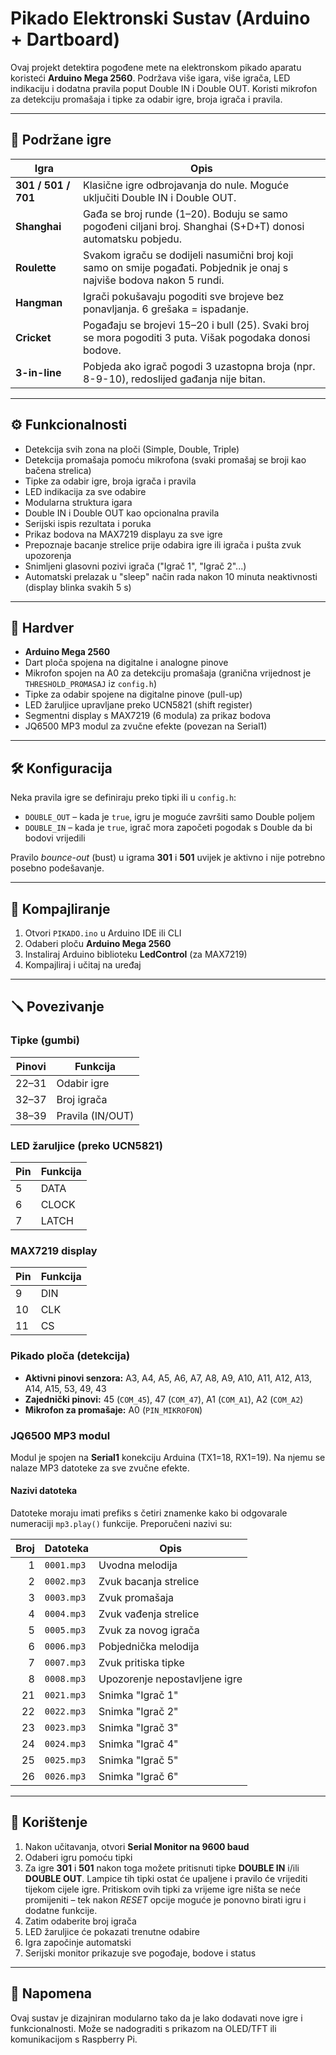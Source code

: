 # Pikado Elektronski Sustav (Arduino + Dartboard)

Ovaj projekt detektira pogođene mete na elektronskom pikado aparatu koristeći **Arduino Mega 2560**.
Podržava više igara, više igrača, LED indikaciju i dodatna pravila poput Double IN i Double OUT.
Koristi mikrofon za detekciju promašaja i tipke za odabir igre, broja igrača i pravila.

---

## 🎯 Podržane igre

| Igra        | Opis |
|-------------|------|
| **301 / 501 / 701** | Klasične igre odbrojavanja do nule. Moguće uključiti Double IN i Double OUT. |
| **Shanghai** | Gađa se broj runde (1–20). Boduju se samo pogođeni ciljani broj. Shanghai (S+D+T) donosi automatsku pobjedu. |
| **Roulette** | Svakom igraču se dodijeli nasumični broj koji samo on smije pogađati. Pobjednik je onaj s najviše bodova nakon 5 rundi. |
| **Hangman** | Igrači pokušavaju pogoditi sve brojeve bez ponavljanja. 6 grešaka = ispadanje. |
| **Cricket** | Pogađaju se brojevi 15–20 i bull (25). Svaki broj se mora pogoditi 3 puta. Višak pogodaka donosi bodove. |
| **3-in-line** | Pobjeda ako igrač pogodi 3 uzastopna broja (npr. 8-9-10), redoslijed gađanja nije bitan. |

---

## ⚙️ Funkcionalnosti

- Detekcija svih zona na ploči (Simple, Double, Triple)
- Detekcija promašaja pomoću mikrofona (svaki promašaj se broji kao bačena strelica)
- Tipke za odabir igre, broja igrača i pravila
- LED indikacija za sve odabire
- Modularna struktura igara
- Double IN i Double OUT kao opcionalna pravila
- Serijski ispis rezultata i poruka
- Prikaz bodova na MAX7219 displayu za sve igre
- Prepoznaje bacanje strelice prije odabira igre ili igrača i pušta zvuk upozorenja
- Snimljeni glasovni pozivi igrača ("Igrač 1", "Igrač 2"...)
- Automatski prelazak u "sleep" način rada nakon 10 minuta neaktivnosti (display blinka svakih 5 s)

---

## 🧰 Hardver

- **Arduino Mega 2560**
- Dart ploča spojena na digitalne i analogne pinove
- Mikrofon spojen na A0 za detekciju promašaja (granična vrijednost je `THRESHOLD_PROMASAJ` iz `config.h`)
- Tipke za odabir spojene na digitalne pinove (pull-up)
- LED žaruljice upravljane preko UCN5821 (shift register)
- Segmentni display s MAX7219 (6 modula) za prikaz bodova
- JQ6500 MP3 modul za zvučne efekte (povezan na Serial1)

---

## 🛠️ Konfiguracija

Neka pravila igre se definiraju preko tipki ili u `config.h`:

- `DOUBLE_OUT` – kada je `true`, igru je moguće završiti samo Double poljem
- `DOUBLE_IN` – kada je `true`, igrač mora započeti pogodak s Double da bi bodovi vrijedili

Pravilo *bounce-out* (bust) u igrama **301** i **501** uvijek je aktivno i nije potrebno posebno podešavanje.

---

## 🔧 Kompajliranje

1. Otvori `PIKADO.ino` u Arduino IDE ili CLI
2. Odaberi ploču **Arduino Mega 2560**
3. Instaliraj Arduino biblioteku **LedControl** (za MAX7219)
4. Kompajliraj i učitaj na uređaj

---

## 🪛 Povezivanje

### Tipke (gumbi)

| Pinovi | Funkcija         |
|--------|------------------|
| 22–31  | Odabir igre      |
| 32–37  | Broj igrača      |
| 38–39  | Pravila (IN/OUT) |

### LED žaruljice (preko UCN5821)

| Pin    | Funkcija         |
|--------|------------------|
| 5      | DATA             |
| 6      | CLOCK            |
| 7      | LATCH            |

### MAX7219 display

| Pin | Funkcija |
|-----|----------|
| 9   | DIN      |
| 10  | CLK      |
| 11  | CS       |

### Pikado ploča (detekcija)

- **Aktivni pinovi senzora:** A3, A4, A5, A6, A7, A8, A9, A10, A11, A12, A13, A14, A15, 53, 49, 43
- **Zajednički pinovi:** 45 (`COM_45`), 47 (`COM_47`), A1 (`COM_A1`), A2 (`COM_A2`)
- **Mikrofon za promašaje:** A0 (`PIN_MIKROFON`)

### JQ6500 MP3 modul

Modul je spojen na **Serial1** konekciju Arduina (TX1=18, RX1=19). Na njemu se nalaze MP3 datoteke za sve zvučne efekte.

#### Nazivi datoteka

Datoteke moraju imati prefiks s četiri znamenke kako bi odgovarale numeraciji `mp3.play()` funkcije. Preporučeni nazivi su:

| Broj | Datoteka        | Opis                     |
|-----:|-----------------|-------------------------|
| 1    | `0001.mp3`      | Uvodna melodija         |
| 2    | `0002.mp3`      | Zvuk bacanja strelice   |
| 3    | `0003.mp3`      | Zvuk promašaja          |
| 4    | `0004.mp3`      | Zvuk vađenja strelice   |
| 5    | `0005.mp3`      | Zvuk za novog igrača    |
| 6    | `0006.mp3`      | Pobjednička melodija    |
| 7    | `0007.mp3`      | Zvuk pritiska tipke     |
| 8    | `0008.mp3`      | Upozorenje nepostavljene igre |
| 21   | `0021.mp3`      | Snimka "Igrač 1"        |
| 22   | `0022.mp3`      | Snimka "Igrač 2"        |
| 23   | `0023.mp3`      | Snimka "Igrač 3"        |
| 24   | `0024.mp3`      | Snimka "Igrač 4"        |
| 25   | `0025.mp3`      | Snimka "Igrač 5"        |
| 26   | `0026.mp3`      | Snimka "Igrač 6"        |

---

## 🧪 Korištenje

1. Nakon učitavanja, otvori **Serial Monitor na 9600 baud**
2. Odaberi igru pomoću tipki
3. Za igre **301** i **501** nakon toga možete pritisnuti tipke
   **DOUBLE IN** i/ili **DOUBLE OUT**. Lampice tih tipki ostat će upaljene i
   pravilo će vrijediti tijekom cijele igre. Pritiskom ovih tipki za vrijeme
   igre ništa se neće promijeniti – tek nakon *RESET* opcije moguće je ponovno
   birati igru i dodatne funkcije.
4. Zatim odaberite broj igrača
5. LED žaruljice će pokazati trenutne odabire
6. Igra započinje automatski
7. Serijski monitor prikazuje sve pogođaje, bodove i status

---

## 📌 Napomena

Ovaj sustav je dizajniran modularno tako da je lako dodavati nove igre i funkcionalnosti. Može se nadograditi s prikazom na OLED/TFT ili komunikacijom s Raspberry Pi.

